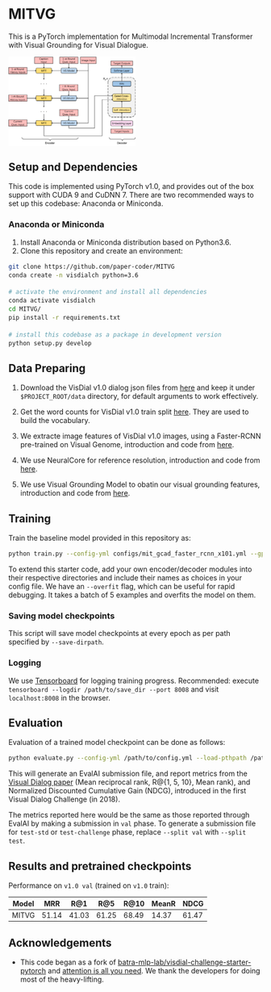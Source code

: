 # MITVG
This is a PyTorch implementation for Multimodal Incremental Transformer with Visual Grounding for Visual Dialogue.
<!--![Overview of MITVG](image/MITVG.jpg)-->
<img src="image/MITVG.png" width="50%" align="center">

Setup and Dependencies
----------------------

This code is implemented using PyTorch v1.0, and provides out of the box support with CUDA 9 and CuDNN 7.
There are two recommended ways to set up this codebase: Anaconda or Miniconda.

### Anaconda or Miniconda

1. Install Anaconda or Miniconda distribution based on Python3.6.
2. Clone this repository and create an environment:

```sh
git clone https://github.com/paper-coder/MITVG
conda create -n visdialch python=3.6

# activate the environment and install all dependencies
conda activate visdialch
cd MITVG/
pip install -r requirements.txt

# install this codebase as a package in development version
python setup.py develop
```

Data Preparing
-------------

1. Download the VisDial v1.0 dialog json files from [here][1] and keep it under `$PROJECT_ROOT/data` directory, for default arguments to work effectively.

2. Get the word counts for VisDial v1.0 train split [here][2]. They are used to build the vocabulary.

3. We extracte image features of VisDial v1.0 images, using a Faster-RCNN pre-trained on Visual Genome, introduction and code from [here][3].

4. We use NeuralCore for reference resolution, introduction and code from [here][4].

5. We use Visual Grounding Model to obatin our visual grounding features, introduction and code from [here][5].


Training
--------

Train the baseline model provided in this repository as:

```sh
python train.py --config-yml configs/mit_gcad_faster_rcnn_x101.yml --gpu-ids 0 1 # provide more ids for multi-GPU execution other args...
```

To extend this starter code, add your own encoder/decoder modules into their respective directories and include their names as choices in your config file. We have an `--overfit` flag, which can be useful for rapid debugging. It takes a batch of 5 examples and overfits the model on them.

### Saving model checkpoints

This script will save model checkpoints at every epoch as per path specified by `--save-dirpath`. 

### Logging

We use [Tensorboard][5] for logging training progress. Recommended: execute `tensorboard --logdir /path/to/save_dir --port 8008` and visit `localhost:8008` in the browser.


Evaluation
----------

Evaluation of a trained model checkpoint can be done as follows:

```sh
python evaluate.py --config-yml /path/to/config.yml --load-pthpath /path/to/checkpoint.pth --split val --gpu-ids 0
```

This will generate an EvalAI submission file, and report metrics from the [Visual Dialog paper][6] (Mean reciprocal rank, R@{1, 5, 10}, Mean rank), and Normalized Discounted Cumulative Gain (NDCG), introduced in the first Visual Dialog Challenge (in 2018).

The metrics reported here would be the same as those reported through EvalAI by making a submission in `val` phase. To generate a submission file for `test-std` or `test-challenge` phase, replace `--split val` with `--split test`.


Results and pretrained checkpoints
----------------------------------

Performance on `v1.0 val` (trained on `v1.0` train):

  Model  | MRR |  R@1   |  R@5   |  R@10  | MeanR  |  NDCG  |
 ------- | ------ | ------ | ------ | ------ | ------ | ------ |
MITVG | 51.14 | 41.03 | 61.25 | 68.49| 14.37 | 61.47 |


Acknowledgements
----------------

* This code began as a fork of [batra-mlp-lab/visdial-challenge-starter-pytorch][7] and [attention is all you need][8]. We thank the developers for doing most of the heavy-lifting.

[1]: https://visualdialog.org/data
[2]: https://s3.amazonaws.com/visual-dialog/data/v1.0/2019/visdial_1.0_word_counts_train.json
[3]: https://github.com/peteanderson80/bottom-up-attention
[4]: https://github.com/huggingface/neuralcoref
[5]: https://github.com/zyang-ur/onestage_grounding
[6]: https://arxiv.org/abs/1611.08669
[7]: https://github.com/batra-mlp-lab/visdial-challenge-starter-pytorch
[8]: https://github.com/jadore801120/attention-is-all-you-need-pytorch


